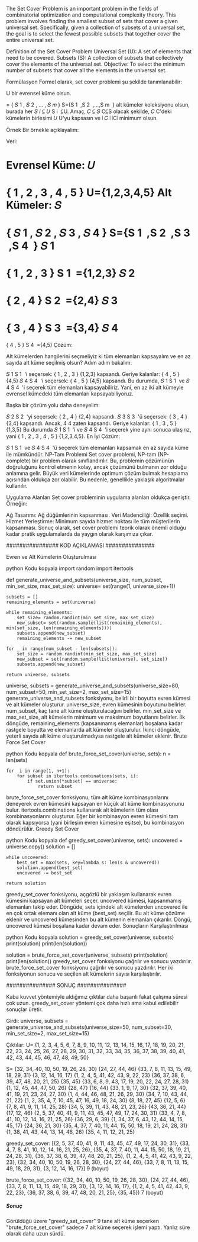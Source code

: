 The Set Cover Problem is an important problem in the fields of combinatorial optimization and computational complexity theory. This problem involves finding the smallest subset of sets that cover a given universal set. Specifically, given a collection of subsets of a universal set, the goal is to select the fewest possible subsets that together cover the entire universal set.

Definition of the Set Cover Problem
Universal Set (U): A set of elements that need to be covered.
Subsets (S): A collection of subsets that collectively cover the elements of the universal set.
Objective: To select the minimum number of subsets that cover all the elements in the universal set.

Formülasyon
Formel olarak, set cover problemi şu şekilde tanımlanabilir:


U bir evrensel küme olsun.

=
{
𝑆
1
,
𝑆
2
,
…
,
𝑆
𝑚
}
S={S 
1
​
 ,S 
2
​
 ,…,S 
m
​
 } alt kümeler koleksiyonu olsun, burada her 
𝑆
𝑖
⊆
𝑈
S 
i
​
 ⊆U.
Amaç, 
𝐶
⊆
𝑆
C⊆S olacak şekilde, 
𝐶
C'deki kümelerin birleşimi 
𝑈
U'yu kapsasın ve 
∣
𝐶
∣
∣C∣ minimum olsun.

Örnek
Bir örnekle açıklayalım:

Veri:

Evrensel Küme: 
𝑈
=
{
1
,
2
,
3
,
4
,
5
}
U={1,2,3,4,5}
Alt Kümeler: 
𝑆
=
{
𝑆
1
,
𝑆
2
,
𝑆
3
,
𝑆
4
}
S={S 
1
​
 ,S 
2
​
 ,S 
3
​
 ,S 
4
​
 }
𝑆
1
=
{
1
,
2
,
3
}
S 
1
​
 ={1,2,3}
𝑆
2
=
{
2
,
4
}
S 
2
​
 ={2,4}
𝑆
3
=
{
3
,
4
}
S 
3
​
 ={3,4}
𝑆
4
=
{
4
,
5
}
S 
4
​
 ={4,5}
Çözüm:

Alt kümelerden hangilerini seçmeliyiz ki tüm elemanları kapsayalım ve en az sayıda alt küme seçilmiş olsun?
Adım adım bakalım:

𝑆
1
S 
1
​
 'i seçersek: 
{
1
,
2
,
3
}
{1,2,3} kapsandı.
Geriye kalanlar: 
{
4
,
5
}
{4,5}
𝑆
4
S 
4
​
 'i seçersek: 
{
4
,
5
}
{4,5} kapsandı.
Bu durumda, 
𝑆
1
S 
1
​
  ve 
𝑆
4
S 
4
​
 'i seçerek tüm elemanları kapsayabiliriz. Yani, en az iki alt kümeyle evrensel kümedeki tüm elemanları kapsayabiliyoruz.

Başka bir çözüm yolu daha deneyelim:

𝑆
2
S 
2
​
 'yi seçersek: 
{
2
,
4
}
{2,4} kapsandı.
𝑆
3
S 
3
​
 'ü seçersek: 
{
3
,
4
}
{3,4} kapsandı. Ancak, 
4
4 zaten kapsandı.
Geriye kalanlar: 
{
1
,
3
,
5
}
{1,3,5}
Bu durumda 
𝑆
1
S 
1
​
 'i ve 
𝑆
4
S 
4
​
 'i seçerek yine aynı sonuca ulaşırız, yani 
{
1
,
2
,
3
,
4
,
5
}
{1,2,3,4,5}.
En İyi Çözüm:

𝑆
1
S 
1
​
  ve 
𝑆
4
S 
4
​
 'ü seçerek tüm elemanları kapsamak en az sayıda küme ile mümkündür.
NP-Tam Problemi
Set cover problemi, NP-tam (NP-complete) bir problem olarak sınıflandırılır. Bu, problemin çözümünün doğruluğunu kontrol etmenin kolay, ancak çözümünü bulmanın zor olduğu anlamına gelir. Büyük veri kümelerinde optimum çözüm bulmak hesaplama açısından oldukça zor olabilir. Bu nedenle, genellikle yaklaşık algoritmalar kullanılır.

Uygulama Alanları
Set cover probleminin uygulama alanları oldukça geniştir. Örneğin:

Ağ Tasarımı: Ağ düğümlerinin kapsanması.
Veri Madenciliği: Özellik seçimi.
Hizmet Yerleştirme: Minimum sayıda hizmet noktası ile tüm müşterilerin kapsanması.
Sonuç olarak, set cover problemi teorik olarak önemli olduğu kadar pratik uygulamalarda da yaygın olarak karşımıza çıkar.

################ KOD AÇIKLAMASI ###############

Evren ve Alt Kümelerin Oluşturulması

python
Kodu kopyala
import random
import itertools

def generate_universe_and_subsets(universe_size, num_subset, min_set_size, max_set_size):
    universe= set(range(1, universe_size+1))

    subsets = []
    remaining_elements = set(universe)

    while remaining_elements:
        set_size= random.randint(min_set_size, max_set_size)
        new_subset= set(random.sample(list(remaining_elements), min(set_size, len(remaining_elements))))
        subsets.append(new_subset)
        remaining_elements -= new_subset

    for _ in range(num_subset - len(subsets)):
        set_size = random.randint(min_set_size, max_set_size)
        new_subset = set(random.sample(list(universe), set_size))
        subsets.append(new_subset)

    return universe, subsets

universe, subsets = generate_universe_and_subsets(universe_size=80, num_subset=50, min_set_size=2, max_set_size=15)
generate_universe_and_subsets fonksiyonu, belirli bir boyutta evren kümesi ve alt kümeler oluşturur.
universe_size, evren kümesinin boyutunu belirler.
num_subset, kaç tane alt küme oluşturulacağını belirler.
min_set_size ve max_set_size, alt kümelerin minimum ve maksimum boyutlarını belirler.
İlk döngüde, remaining_elements (kapsanmamış elemanlar) boşalana kadar rastgele boyutta ve elemanlarda alt kümeler oluşturulur.
İkinci döngüde, yeterli sayıda alt küme oluşturulmadıysa rastgele alt kümeler eklenir.
Brute Force Set Cover

python
Kodu kopyala
def brute_force_set_cover(universe, sets):
    n = len(sets)

    for  i in range(1, n+1):
        for subset in itertools.combinations(sets, i):
            if set.union(*subset) == universe:
                return subset
brute_force_set_cover fonksiyonu, tüm alt küme kombinasyonlarını deneyerek evren kümesini kapsayan en küçük alt küme kombinasyonunu bulur.
itertools.combinations kullanarak alt kümelerin tüm olası kombinasyonlarını oluşturur.
Eğer bir kombinasyon evren kümesini tam olarak kapsıyorsa (yani birleşim evren kümesine eşitse), bu kombinasyon döndürülür.
Greedy Set Cover

python
Kodu kopyala
def greedy_set_cover(universe, sets):
    uncovered = universe.copy()
    solution = []

    while uncovered:
        best_set = max(sets, key=lambda s: len(s & uncovered))
        solution.append(best_set)
        uncovered -= best_set

    return solution
greedy_set_cover fonksiyonu, açgözlü bir yaklaşım kullanarak evren kümesini kapsayan alt kümeleri seçer.
uncovered kümesi, kapsanmamış elemanları takip eder.
Döngüde, sets içindeki alt kümelerden uncovered ile en çok ortak elemanı olan alt küme (best_set) seçilir.
Bu alt küme çözüme eklenir ve uncovered kümesinden bu alt kümenin elemanları çıkarılır.
Döngü, uncovered kümesi boşalana kadar devam eder.
Sonuçların Karşılaştırılması

python
Kodu kopyala
solution = greedy_set_cover(universe, subsets)
print(solution)
print(len(solution))

solution = brute_force_set_cover(universe, subsets)
print(solution)
print(len(solution))
greedy_set_cover fonksiyonu çağrılır ve sonucu yazdırılır.
brute_force_set_cover fonksiyonu çağrılır ve sonucu yazdırılır.
Her iki fonksiyonun sonucu ve seçilen alt kümelerin sayısı karşılaştırılır.


############### 
SONUÇ
###############

Kaba kuvvet yöntemiyle aldığımız çıktılar daha başarılı fakat çalışma süresi çok uzun.
greedy_set_cover yöntemi çok daha hızlı ama kabul edilebilir sonuçlar üretir.

Girdi: 
universe, subsets = generate_universe_and_subsets(universe_size=50, num_subset=30, min_set_size=2, max_set_size=15)

Çıktılar:
U= {1, 2, 3, 4, 5, 6, 7, 8, 9, 10, 11, 12, 13, 14, 15, 16, 17, 18, 19, 20, 21, 22, 23, 24, 25, 26, 27, 28, 29, 30, 31, 32, 33, 34, 35, 36, 37, 38, 39, 40, 41, 42, 43, 44, 45, 46, 47, 48, 49, 50}

S= 
{32, 34, 40, 10, 50, 19, 26, 28, 30}
{24, 27, 44, 46}
{33, 7, 8, 11, 13, 15, 49, 18, 29, 31}
{3, 12, 14, 16, 17}
{1, 2, 4, 5, 41, 42, 43, 9, 22, 23}
{36, 37, 38, 6, 39, 47, 48, 20, 21, 25}
{35, 45}
{33, 6, 8, 9, 43, 17, 19, 20, 22, 24, 27, 28, 31}
{1, 12, 45, 44, 47, 50, 26}
{28, 47}
{16, 44}
{33, 1, 9, 17, 30}
{32, 37, 39, 40, 41, 19, 21, 23, 24, 27, 30}
{1, 4, 44, 46, 48, 21, 26, 29, 30}
{34, 7, 10, 43, 44, 21, 22}
{1, 2, 35, 4, 7, 10, 45, 47, 16, 49, 18, 24, 30}
{8, 18, 27, 45}
{12, 5, 6}
{7, 8, 41, 9, 11, 14, 25, 28}
{34, 5, 39, 11, 43, 48, 21, 23, 26}
{43, 36, 21, 44}
{17, 12, 46}
{2, 5, 37, 40, 41, 9, 11, 43, 45, 47, 49, 17, 24, 30, 31}
{33, 4, 7, 8, 41, 10, 12, 14, 16, 21, 25, 26}
{36, 29, 6, 39}
{1, 34, 37, 6, 43, 12, 44, 14, 15, 45, 17}
{24, 36, 21, 30}
{35, 4, 37, 7, 40, 11, 44, 15, 50, 18, 19, 21, 24, 28, 31}
{1, 38, 41, 43, 44, 13, 14, 46, 26}
{35, 4, 11, 12, 21, 25}

greedy_set_cover:
[{2, 5, 37, 40, 41, 9, 11, 43, 45, 47, 49, 17, 24, 30, 31}, {33, 4, 7, 8, 41, 10, 12, 14, 16, 21, 25, 26}, {35, 4, 37, 7, 40, 11, 44, 15, 50, 18, 19, 21, 24, 28, 31}, {36, 37, 38, 6, 39, 47, 48, 20, 21, 25}, {1, 2, 4, 5, 41, 42, 43, 9, 22, 23}, {32, 34, 40, 10, 50, 19, 26, 28, 30}, {24, 27, 44, 46}, {33, 7, 8, 11, 13, 15, 49, 18, 29, 31}, {3, 12, 14, 16, 17}]
9 (boyut)

brute_force_set_cover:
({32, 34, 40, 10, 50, 19, 26, 28, 30}, {24, 27, 44, 46}, {33, 7, 8, 11, 13, 15, 49, 18, 29, 31}, {3, 12, 14, 16, 17}, {1, 2, 4, 5, 41, 42, 43, 9, 22, 23}, {36, 37, 38, 6, 39, 47, 48, 20, 21, 25}, {35, 45})
7 (boyut)

##### Sonuç
Görüldüğü üzere "greedy_set_cover" 9 tane alt küme seçerken "brute_force_set_cover" sadece 7 alt küme seçerek işlemi yaptı. Yanlız süre olarak daha uzun sürdü.
